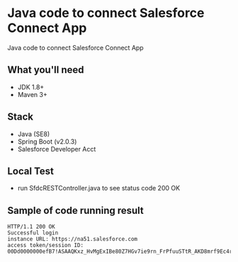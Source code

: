 # Java code to connect Salesforce Connect App
Java code to connect Salesforce Connect App

## What you'll need
- JDK 1.8+
- Maven 3+

## Stack
- Java (SE8)
- Spring Boot (v2.0.3)
- Salesforce Developer Acct

## Local Test
- run SfdcRESTController.java to see status code 200 OK

## Sample of code running result

```
HTTP/1.1 200 OK
Successful login
instance URL: https://na51.salesforce.com
access token/session ID: 00Dd0000000efB7!ASAAQKxz_HvMgExIBe80Z7HGv7ie9rn_FrPfuuSTtR_AKD8mrf9Ec4rko61AE9_hoVRmNSkyVhEecvkMedt9lVWjuRDbT8_K
```